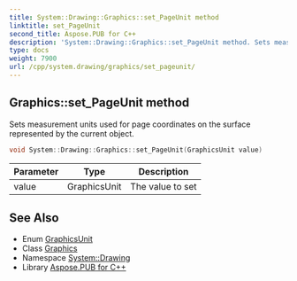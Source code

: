 ```yaml
---
title: System::Drawing::Graphics::set_PageUnit method
linktitle: set_PageUnit
second_title: Aspose.PUB for C++
description: 'System::Drawing::Graphics::set_PageUnit method. Sets measurement units used for page coordinates on the surface represented by the current object in C++.'
type: docs
weight: 7900
url: /cpp/system.drawing/graphics/set_pageunit/
---
```

## Graphics::set_PageUnit method


Sets measurement units used for page coordinates on the surface represented by the current object.

```cpp
void System::Drawing::Graphics::set_PageUnit(GraphicsUnit value)
```


| Parameter | Type | Description |
| --- | --- | --- |
| value | GraphicsUnit | The value to set |

## See Also

* Enum [GraphicsUnit](../../graphicsunit/)
* Class [Graphics](../)
* Namespace [System::Drawing](../../)
* Library [Aspose.PUB for C++](../../../)
